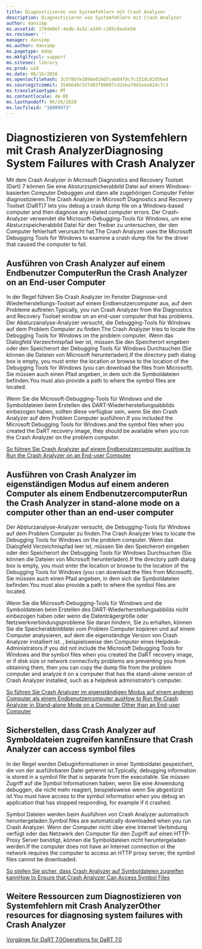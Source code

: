 ```yaml
---
title: Diagnostizieren von Systemfehlern mit Crash Analyzer
description: Diagnostizieren von Systemfehlern mit Crash Analyzer
author: dansimp
ms.assetid: 170d40ef-4edb-4a32-a349-c285c0ea5e56
ms.reviewer: ''
manager: dansimp
ms.author: dansimp
ms.pagetype: mdop
ms.mktglfcycl: support
ms.sitesec: library
ms.prod: w10
ms.date: 06/16/2016
ms.openlocfilehash: 3c5f8b7e189de024d7ceb84f8cfc151dc82d56ed
ms.sourcegitcommit: 354664bc527d93f80687cd2eba70d1eea024c7c3
ms.translationtype: MT
ms.contentlocale: de-DE
ms.lasthandoff: 06/26/2020
ms.locfileid: "10809973"
---
```

# <span data-ttu-id="94e31-103">Diagnostizieren von Systemfehlern mit Crash Analyzer</span><span class="sxs-lookup"><span data-stu-id="94e31-103">Diagnosing System Failures with Crash Analyzer</span></span>


<span data-ttu-id="94e31-104">Mit dem Crash Analyzer in Microsoft Diagnostics and Recovery Toolset (Dart) 7 können Sie eine Absturzspeicherabbild Datei auf einem Windows-basierten Computer Debuggen und dann alle zugehörigen Computer Fehler diagnostizieren.</span><span class="sxs-lookup"><span data-stu-id="94e31-104">The Crash Analyzer in Microsoft Diagnostics and Recovery Toolset (DaRT)7 lets you debug a crash dump file on a Windows-based computer and then diagnose any related computer errors.</span></span> <span data-ttu-id="94e31-105">Der Crash-Analyzer verwendet die Microsoft-Debugging-Tools für Windows, um eine Absturzspeicherabbild Datei für den Treiber zu untersuchen, der den Computer fehlerhaft verursacht hat.</span><span class="sxs-lookup"><span data-stu-id="94e31-105">The Crash Analyzer uses the Microsoft Debugging Tools for Windows to examine a crash dump file for the driver that caused the computer to fail.</span></span>

## <span data-ttu-id="94e31-106">Ausführen von Crash Analyzer auf einem Endbenutzer Computer</span><span class="sxs-lookup"><span data-stu-id="94e31-106">Run the Crash Analyzer on an End-user Computer</span></span>


<span data-ttu-id="94e31-107">In der Regel führen Sie Crash Analyzer im Fenster Diagnose-und Wiederherstellungs-Toolset auf einem Endbenutzercomputer aus, auf dem Probleme auftreten.</span><span class="sxs-lookup"><span data-stu-id="94e31-107">Typically, you run Crash Analyzer from the Diagnostics and Recovery Toolset window on an end-user computer that has problems.</span></span> <span data-ttu-id="94e31-108">Der Absturzanalyse-Analyzer versucht, die Debugging-Tools für Windows auf dem Problem Computer zu finden.</span><span class="sxs-lookup"><span data-stu-id="94e31-108">The Crash Analyzer tries to locate the Debugging Tools for Windows on the problem computer.</span></span> <span data-ttu-id="94e31-109">Wenn das Dialogfeld Verzeichnispfad leer ist, müssen Sie den Speicherort eingeben oder den Speicherort der Debugging Tools für Windows Durchsuchen (Sie können die Dateien von Microsoft herunterladen).</span><span class="sxs-lookup"><span data-stu-id="94e31-109">If the directory path dialog box is empty, you must enter the location or browse to the location of the Debugging Tools for Windows (you can download the files from Microsoft).</span></span> <span data-ttu-id="94e31-110">Sie müssen auch einen Pfad angeben, in dem sich die Symboldateien befinden.</span><span class="sxs-lookup"><span data-stu-id="94e31-110">You must also provide a path to where the symbol files are located.</span></span>

<span data-ttu-id="94e31-111">Wenn Sie die Microsoft-Debugging-Tools für Windows und die Symboldateien beim Erstellen des DART-Wiederherstellungsabbilds einbezogen haben, sollten diese verfügbar sein, wenn Sie den Crash Analyzer auf dem Problem Computer ausführen.</span><span class="sxs-lookup"><span data-stu-id="94e31-111">If you included the Microsoft Debugging Tools for Windows and the symbol files when you created the DaRT recovery image, they should be available when you run the Crash Analyzer on the problem computer.</span></span>

[<span data-ttu-id="94e31-112">So führen Sie Crash Analyzer auf einem Endbenutzercomputer aus</span><span class="sxs-lookup"><span data-stu-id="94e31-112">How to Run the Crash Analyzer on an End-user Computer</span></span>](how-to-run-the-crash-analyzer-on-an-end-user-computer-dart-7.md)

## <span data-ttu-id="94e31-113">Ausführen von Crash Analyzer im eigenständigen Modus auf einem anderen Computer als einem Endbenutzercomputer</span><span class="sxs-lookup"><span data-stu-id="94e31-113">Run the Crash Analyzer in stand-alone mode on a computer other than an end-user computer</span></span>


<span data-ttu-id="94e31-114">Der Absturzanalyse-Analyzer versucht, die Debugging-Tools für Windows auf dem Problem Computer zu finden.</span><span class="sxs-lookup"><span data-stu-id="94e31-114">The Crash Analyzer tries to locate the Debugging Tools for Windows on the problem computer.</span></span> <span data-ttu-id="94e31-115">Wenn das Dialogfeld Verzeichnispfad leer ist, müssen Sie den Speicherort eingeben oder den Speicherort der Debugging Tools für Windows Durchsuchen (Sie können die Dateien von Microsoft herunterladen).</span><span class="sxs-lookup"><span data-stu-id="94e31-115">If the directory path dialog box is empty, you must enter the location or browse to the location of the Debugging Tools for Windows (you can download the files from Microsoft).</span></span> <span data-ttu-id="94e31-116">Sie müssen auch einen Pfad angeben, in dem sich die Symboldateien befinden.</span><span class="sxs-lookup"><span data-stu-id="94e31-116">You must also provide a path to where the symbol files are located.</span></span>

<span data-ttu-id="94e31-117">Wenn Sie die Microsoft-Debugging-Tools für Windows und die Symboldateien beim Erstellen des DART-Wiederherstellungsabbilds nicht einbezogen haben oder wenn die Datenträgergröße oder Netzwerkverbindungsprobleme Sie daran hindern, Sie zu erhalten, können Sie die Speicherabbilddatei vom Problem Computer kopieren und auf einem Computer analysieren, auf dem die eigenständige Version von Crash Analyzer installiert ist. , beispielsweise den Computer eines Helpdesk-Administrators.</span><span class="sxs-lookup"><span data-stu-id="94e31-117">If you did not include the Microsoft Debugging Tools for Windows and the symbol files when you created the DaRT recovery image, or if disk size or network connectivity problems are preventing you from obtaining them, then you can copy the dump file from the problem computer and analyze it on a computer that has the stand-alone version of Crash Analyzer installed, such as a helpdesk administrator’s computer.</span></span>

[<span data-ttu-id="94e31-118">So führen Sie Crash Analyzer im eigenständigen Modus auf einem anderen Computer als einem Endbenutzercomputer aus</span><span class="sxs-lookup"><span data-stu-id="94e31-118">How to Run the Crash Analyzer in Stand-alone Mode on a Computer Other than an End-user Computer</span></span>](how-to-run-the-crash-analyzer-in-stand-alone-mode-on-a-computer-other-than-an-end-user-computer-dart-7.md)

## <span data-ttu-id="94e31-119">Sicherstellen, dass Crash Analyzer auf Symboldateien zugreifen kann</span><span class="sxs-lookup"><span data-stu-id="94e31-119">Ensure that Crash Analyzer can access symbol files</span></span>


<span data-ttu-id="94e31-120">In der Regel werden Debuginformationen in einer Symboldatei gespeichert, die von der ausführbaren Datei getrennt ist.</span><span class="sxs-lookup"><span data-stu-id="94e31-120">Typically, debugging information is stored in a symbol file that is separate from the executable.</span></span> <span data-ttu-id="94e31-121">Sie müssen Zugriff auf die Symbol Informationen haben, wenn Sie eine Anwendung debuggen, die nicht mehr reagiert, beispielsweise wenn Sie abgestürzt ist.</span><span class="sxs-lookup"><span data-stu-id="94e31-121">You must have access to the symbol information when you debug an application that has stopped responding, for example if it crashed.</span></span>

<span data-ttu-id="94e31-122">Symbol Dateien werden beim Ausführen von Crash Analyzer automatisch heruntergeladen.</span><span class="sxs-lookup"><span data-stu-id="94e31-122">Symbol files are automatically downloaded when you run Crash Analyzer.</span></span> <span data-ttu-id="94e31-123">Wenn der Computer nicht über eine Internet Verbindung verfügt oder das Netzwerk den Computer für den Zugriff auf einen HTTP-Proxy Server benötigt, können die Symboldateien nicht heruntergeladen werden.</span><span class="sxs-lookup"><span data-stu-id="94e31-123">If the computer does not have an Internet connection or the network requires the computer to access an HTTP proxy server, the symbol files cannot be downloaded.</span></span>

[<span data-ttu-id="94e31-124">So stellen Sie sicher, dass Crash Analyzer auf Symboldateien zugreifen kann</span><span class="sxs-lookup"><span data-stu-id="94e31-124">How to Ensure that Crash Analyzer Can Access Symbol Files</span></span>](how-to-ensure-that-crash-analyzer-can-access-symbol-files-dart-7.md)

## <span data-ttu-id="94e31-125">Weitere Ressourcen zum Diagnostizieren von Systemfehlern mit Crash Analyzer</span><span class="sxs-lookup"><span data-stu-id="94e31-125">Other resources for diagnosing system failures with Crash Analyzer</span></span>


[<span data-ttu-id="94e31-126">Vorgänge für DaRT 7.0</span><span class="sxs-lookup"><span data-stu-id="94e31-126">Operations for DaRT 7.0</span></span>](operations-for-dart-70-new-ia.md)

 

 






